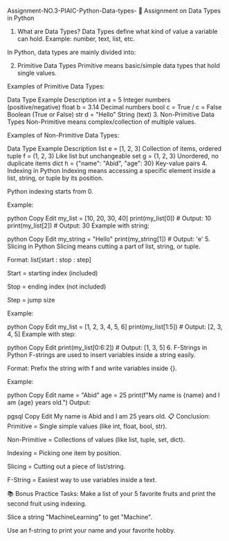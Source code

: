 Assignment-NO.3-PIAIC-Python-Data-types-
📄 Assignment on Data Types in Python
1. What are Data Types?
Data Types define what kind of value a variable can hold.
Example: number, text, list, etc.

In Python, data types are mainly divided into:

2. Primitive Data Types
Primitive means basic/simple data types that hold single values.

Examples of Primitive Data Types:

Data Type	Example	Description
int	a = 5	Integer numbers (positive/negative)
float	b = 3.14	Decimal numbers
bool	c = True / c = False	Boolean (True or False)
str	d = "Hello"	String (text)
3. Non-Primitive Data Types
Non-Primitive means complex/collection of multiple values.

Examples of Non-Primitive Data Types:

Data Type	Example	Description
list	e = [1, 2, 3]	Collection of items, ordered
tuple	f = (1, 2, 3)	Like list but unchangeable
set	g = {1, 2, 3}	Unordered, no duplicate items
dict	h = {"name": "Abid", "age": 30}	Key-value pairs
4. Indexing in Python
Indexing means accessing a specific element inside a list, string, or tuple by its position.

Python indexing starts from 0.

Example:

python
Copy
Edit
my_list = [10, 20, 30, 40]
print(my_list[0])   # Output: 10
print(my_list[2])   # Output: 30
Example with string:

python
Copy
Edit
my_string = "Hello"
print(my_string[1])  # Output: 'e'
5. Slicing in Python
Slicing means cutting a part of list, string, or tuple.

Format:
list[start : stop : step]

Start = starting index (included)

Stop = ending index (not included)

Step = jump size

Example:

python
Copy
Edit
my_list = [1, 2, 3, 4, 5, 6]
print(my_list[1:5])  # Output: [2, 3, 4, 5]
Example with step:

python
Copy
Edit
print(my_list[0:6:2])  # Output: [1, 3, 5]
6. F-Strings in Python
F-strings are used to insert variables inside a string easily.

Format:
Prefix the string with f and write variables inside {}.

Example:

python
Copy
Edit
name = "Abid"
age = 25
print(f"My name is {name} and I am {age} years old.")
Output:

pgsql
Copy
Edit
My name is Abid and I am 25 years old.
📋 Conclusion:
Primitive = Single simple values (like int, float, bool, str).

Non-Primitive = Collections of values (like list, tuple, set, dict).

Indexing = Picking one item by position.

Slicing = Cutting out a piece of list/string.

F-String = Easiest way to use variables inside a text.

📚 Bonus Practice Tasks:
Make a list of your 5 favorite fruits and print the second fruit using indexing.

Slice a string "MachineLearning" to get "Machine".

Use an f-string to print your name and your favorite hobby.

